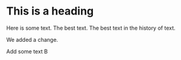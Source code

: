 This is a heading
=================
Here is some text. The best text.
The best text in the history of text.

We added a change.






Add some text B










